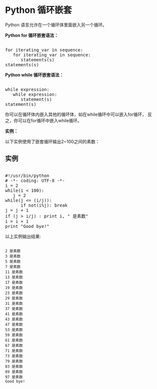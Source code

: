 Python 循环嵌套
===========

 Python 语言允许在一个循环体里面嵌入另一个循环。

 **Python for 循环嵌套语法：**

  <pre>

for iterating_var in sequence:
   for iterating_var in sequence:
      statements(s)
statements(s)
</pre>

  **Python while 循环嵌套语法：**

  <pre>

while expression:
   while expression:
      statement(s)
statement(s)
</pre>

  你可以在循环体内嵌入其他的循环体，如在while循环中可以嵌入for循环， 反之，你可以在for循环中嵌入while循环。

 **实例：**

 以下实例使用了嵌套循环输出2~100之间的素数：

  实例
--

 <pre>

#!/usr/bin/python
# -*- coding: UTF-8 -*-
i = 2
while(i < 100):
   j = 2
while(j <= (i/j)):
      if not(i%j): break
j = j + 1
if (j > i/j) : print i, " 是素数"
i = i + 1
print "Good bye!"
</pre>

  以上实例输出结果: 

 
```

2 是素数
3 是素数
5 是素数
7 是素数
11 是素数
13 是素数
17 是素数
19 是素数
23 是素数
29 是素数
31 是素数
37 是素数
41 是素数
43 是素数
47 是素数
53 是素数
59 是素数
61 是素数
67 是素数
71 是素数
73 是素数
79 是素数
83 是素数
89 是素数
97 是素数
Good bye!

```